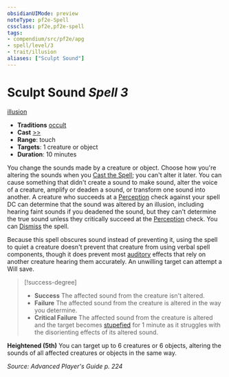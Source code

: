 ```yaml
---
obsidianUIMode: preview
noteType: pf2e-Spell
cssclass: pf2e,pf2e-spell
tags:
- compendium/src/pf2e/apg
- spell/level/3
- trait/illusion
aliases: ["Sculpt Sound"]
---
```

# Sculpt Sound *Spell 3*   
[illusion](rules/traits/illusion.md "Illusion School Trait")  

- **Traditions** [occult](rules/traits/occult.md "Occult Tradition Trait")
- **Cast** [>>](rules/core-rulebook/chapter-9-playing-the-game.md#Actions "Two-Action") 
- **Range**: touch
- **Targets**: 1 creature or object
- **Duration**: 10 minutes

You change the sounds made by a creature or object. Choose how you're altering the sounds when you [Cast the Spell](rules/actions/cast-a-spell.md); you can't alter it later. You can cause something that didn't create a sound to make sound, alter the voice of a creature, amplify or deaden a sound, or transform one sound into another. A creature who succeeds at a [Perception](compendium/skills.md#Perception) check against your spell DC can determine that the sound was altered by an illusion, including hearing faint sounds if you deadened the sound, but they can't determine the true sound unless they critically succeed at the [Perception](compendium/skills.md#Perception) check. You can [Dismiss](rules/actions/dismiss.md) the spell.

Because this spell obscures sound instead of preventing it, using the spell to quiet a creature doesn't prevent that creature from using verbal spell components, though it does prevent most [auditory](rules/traits/auditory.md "Auditory Effect Trait") effects that rely on another creature hearing them accurately. An unwilling target can attempt a Will save.

> [!success-degree] 
> - **Success** The affected sound from the creature isn't altered.
> - **Failure** The affected sound from the creature is altered in the way you determine.
> - **Critical Failure** The affected sound from the creature is altered and the target becomes [stupefied](rules/conditions.md#Stupefied) for 1 minute as it struggles with the disorienting effects of its altered sound.

**Heightened (5th)** You can target up to 6 creatures or 6 objects, altering the sounds of all affected creatures or objects in the same way.

*Source: Advanced Player's Guide p. 224*